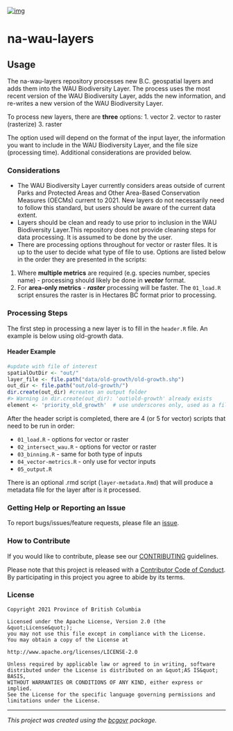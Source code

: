 [![img](https://img.shields.io/badge/Lifecycle-Experimental-339999)](https://github.com/bcgov/repomountie/blob/master/doc/lifecycle-badges.md)

# na-wau-layers

## Usage

The na-wau-layers repository processes new B.C. geospatial layers and
adds them into the WAU Biodiversity Layer. The process uses the most
recent version of the WAU Biodiversity Layer, adds the new information,
and re-writes a new version of the WAU Biodiversity Layer.

To process new layers, there are **three** options: 1. vector 2. vector
to raster (rasterize) 3. raster

The option used will depend on the format of the input layer, the
information you want to include in the WAU Biodiversity Layer, and the
file size (processing time). Additional considerations are provided
below.

### Considerations

-   The WAU Biodiversity Layer currently considers areas outside of
    current Parks and Protected Areas and Other Area-Based Conservation
    Measures (OECMs) current to 2021. New layers do not necessarily need
    to follow this standard, but users should be aware of the current
    data extent.
-   Layers should be clean and ready to use prior to inclusion in the
    WAU Biodiversity Layer.This repository does not provide cleaning
    steps for data processing. It is assumed to be done by the user.
-   There are processing options throughout for vector or raster files.
    It is up to the user to decide what type of file to use. Options are
    listed below in the order they are presented in the scripts:

1.  Where **multiple metrics** are required (e.g. species number,
    species name) - processing should likely be done in ***vector***
    format.
2.  For **area-only metrics** - ***raster*** processing will be faster.
    The `01_load.R` script ensures the raster is in Hectares BC format
    prior to processing.

### Processing Steps

The first step in processing a new layer is to fill in the `header.R`
file. An example is below using old-growth data.

#### Header Example

``` r
#update with file of interest
spatialOutDir <- "out/"
layer_file <- file.path("data/old-growth/old-growth.shp")
out_dir <- file.path("out/old-growth/")
dir.create(out_dir) #creates an output folder
#> Warning in dir.create(out_dir): 'out\old-growth' already exists
element <- 'priority_old_growth'  # use underscores only, used as a file name but also column name
```

After the header script is completed, there are 4 (or 5 for vector)
scripts that need to be run in order:

-   `01_load.R` - options for vector or raster
-   `02_intersect_wau.R` - options for vector or raster
-   `03_binning.R` - same for both type of inputs
-   `04_vector-metrics.R` - only use for vector inputs
-   `05_output.R`

There is an optional .rmd script (`layer-metadata.Rmd`) that will
produce a metadata file for the layer after is it processed.

### Getting Help or Reporting an Issue

To report bugs/issues/feature requests, please file an
[issue](https://github.com/bcgov/na-wau-layers/issues/).

### How to Contribute

If you would like to contribute, please see our
[CONTRIBUTING](CONTRIBUTING.md) guidelines.

Please note that this project is released with a [Contributor Code of
Conduct](CODE_OF_CONDUCT.md). By participating in this project you agree
to abide by its terms.

### License

    Copyright 2021 Province of British Columbia

    Licensed under the Apache License, Version 2.0 (the &quot;License&quot;);
    you may not use this file except in compliance with the License.
    You may obtain a copy of the License at

    http://www.apache.org/licenses/LICENSE-2.0

    Unless required by applicable law or agreed to in writing, software distributed under the License is distributed on an &quot;AS IS&quot; BASIS,
    WITHOUT WARRANTIES OR CONDITIONS OF ANY KIND, either express or implied.
    See the License for the specific language governing permissions and limitations under the License.

------------------------------------------------------------------------

*This project was created using the
[bcgovr](https://github.com/bcgov/bcgovr) package.*
